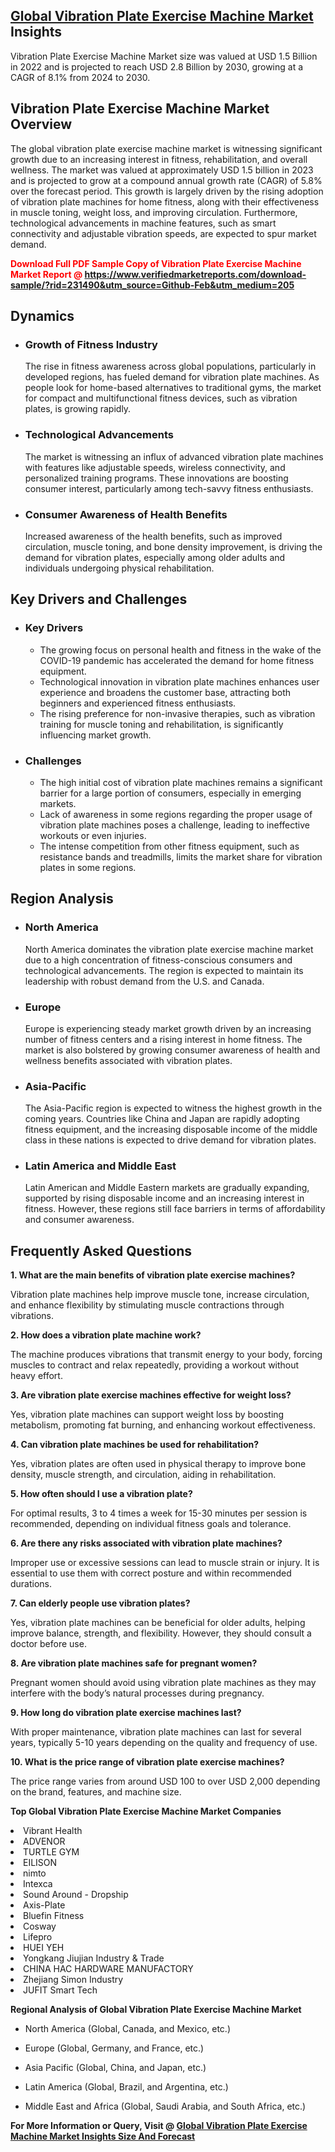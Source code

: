 <h2><a href="https://www.verifiedmarketreports.com/download-sample/?rid=231490&amp;utm_source=Github&amp;utm_medium=205" target="_blank">Global Vibration Plate Exercise Machine Market</a> Insights</h2><p>Vibration Plate Exercise Machine Market size was valued at USD 1.5 Billion in 2022 and is projected to reach USD 2.8 Billion by 2030, growing at a CAGR of 8.1% from 2024 to 2030.</p><p> <h2>Vibration Plate Exercise Machine Market Overview</h2> <p>The global vibration plate exercise machine market is witnessing significant growth due to an increasing interest in fitness, rehabilitation, and overall wellness. The market was valued at approximately USD 1.5 billion in 2023 and is projected to grow at a compound annual growth rate (CAGR) of 5.8% over the forecast period. This growth is largely driven by the rising adoption of vibration plate machines for home fitness, along with their effectiveness in muscle toning, weight loss, and improving circulation. Furthermore, technological advancements in machine features, such as smart connectivity and adjustable vibration speeds, are expected to spur market demand.</p> <p><b><p><span class=""><span style="color: #ff0000;"><strong>Download Full PDF Sample Copy of Vibration Plate Exercise Machine Market Report</strong> @ </span><a href="https://www.verifiedmarketreports.com/download-sample/?rid=231490&amp;utm_source=Github-Feb&amp;utm_medium=205" target="_blank">https://www.verifiedmarketreports.com/download-sample/?rid=231490&amp;utm_source=Github-Feb&amp;utm_medium=205</a></span></p></b></p> <h2>Dynamics</h2> <ul> <li><h3>Growth of Fitness Industry</h3> The rise in fitness awareness across global populations, particularly in developed regions, has fueled demand for vibration plate machines. As people look for home-based alternatives to traditional gyms, the market for compact and multifunctional fitness devices, such as vibration plates, is growing rapidly.</li> <li><h3>Technological Advancements</h3> The market is witnessing an influx of advanced vibration plate machines with features like adjustable speeds, wireless connectivity, and personalized training programs. These innovations are boosting consumer interest, particularly among tech-savvy fitness enthusiasts.</li> <li><h3>Consumer Awareness of Health Benefits</h3> Increased awareness of the health benefits, such as improved circulation, muscle toning, and bone density improvement, is driving the demand for vibration plates, especially among older adults and individuals undergoing physical rehabilitation.</li> </ul> <h2>Key Drivers and Challenges</h2> <ul> <li><h3>Key Drivers</h3> <ul> <li>The growing focus on personal health and fitness in the wake of the COVID-19 pandemic has accelerated the demand for home fitness equipment.</li> <li>Technological innovation in vibration plate machines enhances user experience and broadens the customer base, attracting both beginners and experienced fitness enthusiasts.</li> <li>The rising preference for non-invasive therapies, such as vibration training for muscle toning and rehabilitation, is significantly influencing market growth.</li> </ul> </li> <li><h3>Challenges</h3> <ul> <li>The high initial cost of vibration plate machines remains a significant barrier for a large portion of consumers, especially in emerging markets.</li> <li>Lack of awareness in some regions regarding the proper usage of vibration plate machines poses a challenge, leading to ineffective workouts or even injuries.</li> <li>The intense competition from other fitness equipment, such as resistance bands and treadmills, limits the market share for vibration plates in some regions.</li> </ul> </li> </ul> <h2>Region Analysis</h2> <ul> <li><h3>North America</h3> North America dominates the vibration plate exercise machine market due to a high concentration of fitness-conscious consumers and technological advancements. The region is expected to maintain its leadership with robust demand from the U.S. and Canada.</li> <li><h3>Europe</h3> Europe is experiencing steady market growth driven by an increasing number of fitness centers and a rising interest in home fitness. The market is also bolstered by growing consumer awareness of health and wellness benefits associated with vibration plates.</li> <li><h3>Asia-Pacific</h3> The Asia-Pacific region is expected to witness the highest growth in the coming years. Countries like China and Japan are rapidly adopting fitness equipment, and the increasing disposable income of the middle class in these nations is expected to drive demand for vibration plates.</li> <li><h3>Latin America and Middle East</h3> Latin American and Middle Eastern markets are gradually expanding, supported by rising disposable income and an increasing interest in fitness. However, these regions still face barriers in terms of affordability and consumer awareness.</li> </ul> <h2>Frequently Asked Questions</h2> <p><b>1. What are the main benefits of vibration plate exercise machines?</b></p> <p>Vibration plate machines help improve muscle tone, increase circulation, and enhance flexibility by stimulating muscle contractions through vibrations.</p> <p><b>2. How does a vibration plate machine work?</b></p> <p>The machine produces vibrations that transmit energy to your body, forcing muscles to contract and relax repeatedly, providing a workout without heavy effort.</p> <p><b>3. Are vibration plate exercise machines effective for weight loss?</b></p> <p>Yes, vibration plate machines can support weight loss by boosting metabolism, promoting fat burning, and enhancing workout effectiveness.</p> <p><b>4. Can vibration plate machines be used for rehabilitation?</b></p> <p>Yes, vibration plates are often used in physical therapy to improve bone density, muscle strength, and circulation, aiding in rehabilitation.</p> <p><b>5. How often should I use a vibration plate?</b></p> <p>For optimal results, 3 to 4 times a week for 15-30 minutes per session is recommended, depending on individual fitness goals and tolerance.</p> <p><b>6. Are there any risks associated with vibration plate machines?</b></p> <p>Improper use or excessive sessions can lead to muscle strain or injury. It is essential to use them with correct posture and within recommended durations.</p> <p><b>7. Can elderly people use vibration plates?</b></p> <p>Yes, vibration plate machines can be beneficial for older adults, helping improve balance, strength, and flexibility. However, they should consult a doctor before use.</p> <p><b>8. Are vibration plate machines safe for pregnant women?</b></p> <p>Pregnant women should avoid using vibration plate machines as they may interfere with the body’s natural processes during pregnancy.</p> <p><b>9. How long do vibration plate exercise machines last?</b></p> <p>With proper maintenance, vibration plate machines can last for several years, typically 5-10 years depending on the quality and frequency of use.</p> <p><b>10. What is the price range of vibration plate exercise machines?</b></p> <p>The price range varies from around USD 100 to over USD 2,000 depending on the brand, features, and machine size.</p> </p><p><strong>Top Global Vibration Plate Exercise Machine Market Companies</strong></p><div data-test-id=""><p><li>Vibrant Health</li><li> ADVENOR</li><li> TURTLE GYM</li><li> EILISON</li><li> nimto</li><li> Intexca</li><li> Sound Around - Dropship</li><li> Axis-Plate</li><li> Bluefin Fitness</li><li> Cosway</li><li> Lifepro</li><li> HUEI YEH</li><li> Yongkang Jiujian Industry & Trade</li><li> CHINA HAC HARDWARE MANUFACTORY</li><li> Zhejiang Simon Industry</li><li> JUFIT Smart Tech</li></p><div><strong>Regional Analysis of&nbsp;Global Vibration Plate Exercise Machine Market</strong></div><ul><li dir="ltr"><p dir="ltr">North America&nbsp;(Global, Canada, and Mexico, etc.)</p></li><li dir="ltr"><p dir="ltr">Europe (Global, Germany, and France, etc.)</p></li><li dir="ltr"><p dir="ltr">Asia Pacific&nbsp;(Global, China, and Japan, etc.)</p></li><li dir="ltr"><p dir="ltr">Latin America&nbsp;(Global, Brazil, and Argentina, etc.)</p></li><li dir="ltr">Middle East and Africa&nbsp;(Global, Saudi Arabia, and South Africa, etc.)</li></ul><p><strong>For More Information or Query, Visit @&nbsp;</strong><strong><a href="https://www.verifiedmarketreports.com/product/vibration-plate-exercise-machine-market/?utm_source=Github&amp;utm_medium=205" target="_blank">Global Vibration Plate Exercise Machine Market Insights Size And Forecast</a></strong></p></div>
